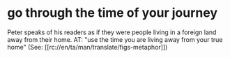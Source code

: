 # go through the time of your journey

Peter speaks of his readers as if they were people living in a foreign land away from their home. AT: "use the time you are living away from your true home" (See: [[rc://en/ta/man/translate/figs-metaphor]])

